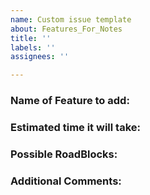 ```yaml
---
name: Custom issue template
about: Features_For_Notes
title: ''
labels: ''
assignees: ''

---
```


### **Name of Feature to add**: 

### **Estimated time it will take**:

### **Possible RoadBlocks**:

### **Additional Comments**:
